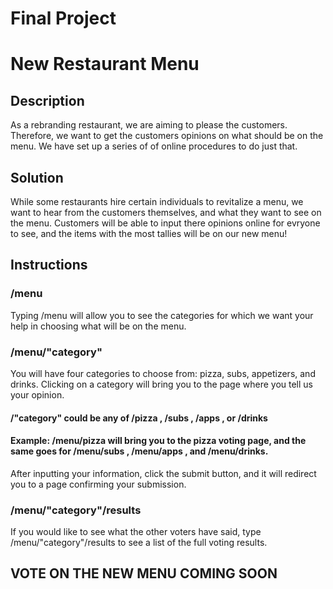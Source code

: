# Final Project

# New Restaurant Menu

## Description

As a rebranding restaurant, we are aiming to please the customers. Therefore, we want to get the customers opinions on what should be on the menu. We have set up a series of of online procedures to do just that.

## Solution

While some restaurants hire certain individuals to revitalize a menu, we want to hear from the customers themselves, and what they want to see on the menu. Customers will be able to input there opinions online for evryone to see, and the items with the most tallies will be on our new menu!

## Instructions

### /menu

Typing /menu will allow you to see the categories for which we want your help in choosing what will be on the menu.

### /menu/"category"

You will have four categories to choose from: pizza, subs, appetizers, and drinks. Clicking on a category will bring you to the page where you tell us your opinion.

#### /"category" could be any of /pizza , /subs , /apps , or /drinks
#### Example: /menu/pizza will bring you to the pizza voting page, and the same goes for /menu/subs , /menu/apps , and /menu/drinks.

After inputting your information, click the submit button, and it will redirect you to a page confirming your submission.

### /menu/"category"/results

If you would like to see what the other voters have said, type /menu/"category"/results to see a list of the full voting results.

## VOTE ON THE NEW MENU COMING SOON
